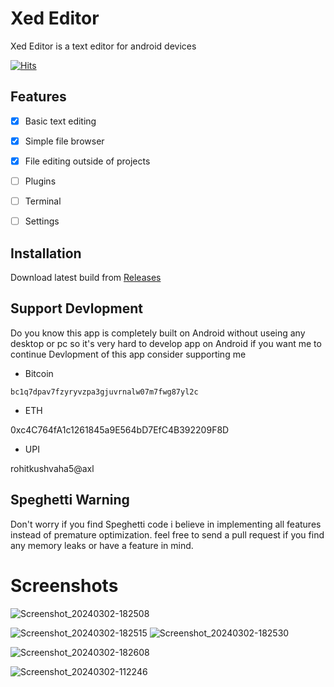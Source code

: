 # Xed Editor

Xed Editor is a text editor for android devices 

[![Hits](https://hits.seeyoufarm.com/api/count/incr/badge.svg?url=https%3A%2F%2Fgithub.com%2FRohitKushvaha01%2FXed-Editor&count_bg=%2379C83D&title_bg=%23555555&icon=&icon_color=%23E7E7E7&title=visits&edge_flat=false)](https://hits.seeyoufarm.com)

## Features
- [x] Basic text editing
- [x] Simple file browser
- [x] File editing outside of projects
- [ ] Plugins
- [ ] Terminal
- [ ] Settings


## Installation

Download latest build
from [Releases](https://github.com/RohitKushvaha01/Xed-Editor/releases)

## Support Devlopment

Do you know this app is completely built on Android without useing any desktop or pc so it's very hard to develop app on Android if you want me to continue Devlopment of this app consider supporting me


- Bitcoin

```
bc1q7dpav7fzyryvzpa3gjuvrnalw07m7fwg87yl2c
```

- ETH

0xc4C764fA1c1261845a9E564bD7EfC4B392209F8D


- UPI

rohitkushvaha5@axl

## Speghetti Warning

Don't worry if you find Speghetti code 
i believe in implementing all features instead of
premature optimization.
feel free to send a pull request if you find any memory leaks
or have a feature in mind.



# Screenshots


![Screenshot_20240302-182508](https://raw.githubusercontent.com/Rohitkushvaha01/Xed-Editor/main/fastlane/metadata/android/en-US/images/phoneScreenshots/01.jpg)

![Screenshot_20240302-182515](https://raw.githubusercontent.com/Rohitkushvaha01/Xed-Editor/main/fastlane/metadata/android/en-US/images/phoneScreenshots/02.jpg)
![Screenshot_20240302-182530](https://raw.githubusercontent.com/Rohitkushvaha01/Xed-Editor/main/fastlane/metadata/android/en-US/images/phoneScreenshots/03.jpg)

![Screenshot_20240302-182608](https://raw.githubusercontent.com/Rohitkushvaha01/Xed-Editor/main/fastlane/metadata/android/en-US/images/phoneScreenshots/04.jpg)

![Screenshot_20240302-112246](https://raw.githubusercontent.com/Rohitkushvaha01/Xed-Editor/main/fastlane/metadata/android/en-US/images/phoneScreenshots/05.jpg)


